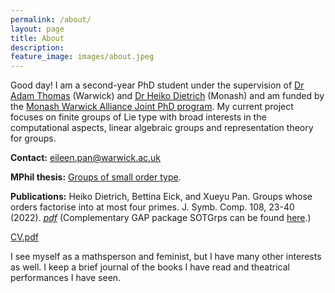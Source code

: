 ```yaml
---
permalink: /about/
layout: page
title: About
description:
feature_image: images/about.jpeg
---
```



Good day! I am a second-year PhD student under the supervision of [Dr Adam Thomas](https://warwick.ac.uk/fac/sci/maths/people/staff/thomas/) (Warwick) and [Dr Heiko Dietrich](https://users.monash.edu/~heikod/) (Monash) and am funded by the [Monash Warwick Alliance Joint PhD program](https://warwick.ac.uk/services/dc/policies_guidance/student_mobility/jointphd). My current project focuses on finite groups of Lie type with broad interests in the computational aspects, linear algebraic groups and representation theory for groups.

**Contact:** eileen.pan@warwick.ac.uk

**MPhil thesis:** [Groups of small order type](https://github.com/xpan-eileen/sotgrps_gap_pkg/blob/master/Thesis_Groups_of_small_order_type.pdf).

**Publications:** Heiko Dietrich, Bettina Eick, and Xueyu Pan. Groups whose orders factorise into at most four primes. J. Symb. Comp. 108, 23-40 (2022). *[pdf](https://github.com/xpan-eileen/sotgrps_gap_pkg/blob/master/Dietrich%2C%20Eick%2C%20Pan%2C%202022.pdf)*
(Complementary GAP package SOTGrps can be found [here](https://github.com/xpan-eileen/sotgrps_gap_pkg).)

[CV.pdf](https://s3.us-west-2.amazonaws.com/secure.notion-static.com/88c8ac38-20ec-4684-8cab-b3ffd457e2a1/CV.pdf?X-Amz-Algorithm=AWS4-HMAC-SHA256&X-Amz-Content-Sha256=UNSIGNED-PAYLOAD&X-Amz-Credential=AKIAT73L2G45EIPT3X45%2F20220925%2Fus-west-2%2Fs3%2Faws4_request&X-Amz-Date=20220925T153524Z&X-Amz-Expires=86400&X-Amz-Signature=cd1cfbce8ecd17683636833ddad8147233bad8afb87f1f553a4c9db9cfa96735&X-Amz-SignedHeaders=host&response-content-disposition=filename%20%3D%22CV.pdf%22&x-id=GetObject)

I see myself as a mathsperson and feminist, but I have many other interests as well. I keep a brief journal of the books I have read and theatrical performances I have seen.
